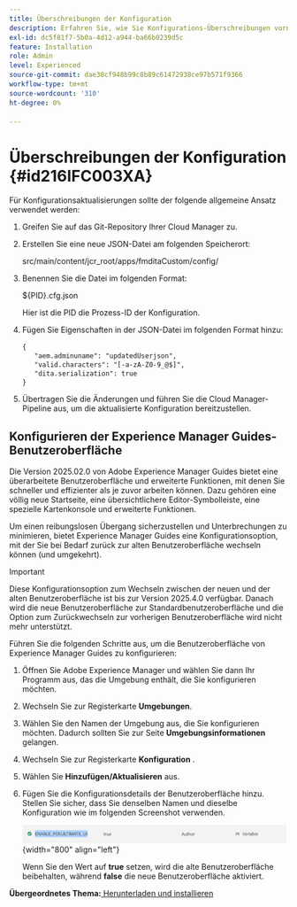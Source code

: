 ```yaml
---
title: Überschreibungen der Konfiguration
description: Erfahren Sie, wie Sie Konfigurations-Überschreibungen vornehmen
exl-id: dc5f81f7-5b0a-4d12-a944-ba66b0239d5c
feature: Installation
role: Admin
level: Experienced
source-git-commit: dae38cf948b99c8b89c61472938ce97b571f9366
workflow-type: tm+mt
source-wordcount: '310'
ht-degree: 0%

---
```


# Überschreibungen der Konfiguration {#id216IFC003XA}

Für Konfigurationsaktualisierungen sollte der folgende allgemeine Ansatz verwendet werden:

1. Greifen Sie auf das Git-Repository Ihrer Cloud Manager zu.

1. Erstellen Sie eine neue JSON-Datei am folgenden Speicherort:

   src/main/content/jcr\_root/apps/fmditaCustom/config/

1. Benennen Sie die Datei im folgenden Format:

   $\{PID\}.cfg.json

   Hier ist die PID die Prozess-ID der Konfiguration.

1. Fügen Sie Eigenschaften in der JSON-Datei im folgenden Format hinzu:

   ```
   {
      "aem.adminuname": "updatedUserjson",
      "valid.characters": "[-a-zA-Z0-9_@$]",
      "dita.serialization": true
   }
   ```

1. Übertragen Sie die Änderungen und führen Sie die Cloud Manager-Pipeline aus, um die aktualisierte Konfiguration bereitzustellen.

## Konfigurieren der Experience Manager Guides-Benutzeroberfläche

Die Version 2025.02.0 von Adobe Experience Manager Guides bietet eine überarbeitete Benutzeroberfläche und erweiterte Funktionen, mit denen Sie schneller und effizienter als je zuvor arbeiten können. Dazu gehören eine völlig neue Startseite, eine übersichtlichere Editor-Symbolleiste, eine spezielle Kartenkonsole und erweiterte Funktionen.

Um einen reibungslosen Übergang sicherzustellen und Unterbrechungen zu minimieren, bietet Experience Manager Guides eine Konfigurationsoption, mit der Sie bei Bedarf zurück zur alten Benutzeroberfläche wechseln können (und umgekehrt).

>[!IMPORTANT]
>
> Diese Konfigurationsoption zum Wechseln zwischen der neuen und der alten Benutzeroberfläche ist bis zur Version 2025.4.0 verfügbar. Danach wird die neue Benutzeroberfläche zur Standardbenutzeroberfläche und die Option zum Zurückwechseln zur vorherigen Benutzeroberfläche wird nicht mehr unterstützt.

Führen Sie die folgenden Schritte aus, um die Benutzeroberfläche von Experience Manager Guides zu konfigurieren:

1. Öffnen Sie Adobe Experience Manager und wählen Sie dann Ihr Programm aus, das die Umgebung enthält, die Sie konfigurieren möchten.
2. Wechseln Sie zur Registerkarte **Umgebungen**.
3. Wählen Sie den Namen der Umgebung aus, die Sie konfigurieren möchten. Dadurch sollten Sie zur Seite **Umgebungsinformationen** gelangen.
4. Wechseln Sie zur Registerkarte **Konfiguration** .
5. Wählen Sie **Hinzufügen/Aktualisieren** aus.
6. Fügen Sie die Konfigurationsdetails der Benutzeroberfläche hinzu. Stellen Sie sicher, dass Sie denselben Namen und dieselbe Konfiguration wie im folgenden Screenshot verwenden.

   ![](assets/enable-penultimate-ui.png){width="800" align="left"}

   Wenn Sie den Wert auf **true** setzen, wird die alte Benutzeroberfläche beibehalten, während **false** die neue Benutzeroberfläche aktiviert.



**Übergeordnetes Thema:**[ Herunterladen und installieren](download-install.md)
